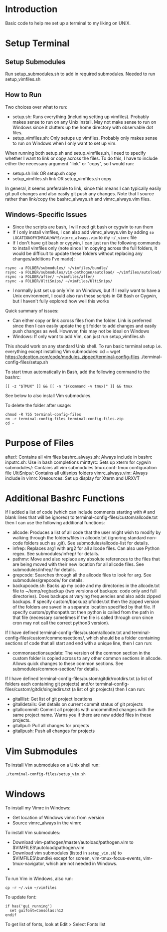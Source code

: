 # Introduction
Basic code to help me set up a terminal to my liking on UNIX.

# Setup Terminal
## Setup Submodules
Run setup_submodules.sh to add in required submodules. Needed to run setup_vimfiles.sh

## How to Run
Two choices over what to run:
- setup.sh: Runs everything (including setting up vimfiles). Probably makes sense to run on any Unix install. May not make sense to run on Windows since it clutters up the home directory with observable dot files.
- setup_vimfiles.sh: Only setups up vimfiles. Probably only makes sense to run on Windows when I only want to set up vim.

When running both setup.sh and setup_vimfiles.sh, I need to specify whether I want to link or copy across the files. To do this, I have to include either the necessary argument "link" or "copy", so I would run:
- setup.sh link OR setup.sh copy
- setup_vimfiles.sh link OR setup_vimfiles.sh copy

In general, it seems preferable to link, since this means I can typically easily git pull changes and also easily git push any changes. Note that I source rather than link/copy the bashrc_always.sh and vimrc_always.vim files.

## Windows-Specific Issues
- Since the scripts are bash, I will need git bash or cygwin to run them
- If I only install vimfiles, I can also add vimrc_always.vim by adding `so LOCATIONOFVIMRCALWAYS/vimrc_always.vim` to my `~/_vimrc` file
- If I don't have git bash or cygwin, I can just run the following commands to install vimfiles only (note since I'm copying across the full folders, it would be difficult to update these folders without replacing any changes/additions I've made):
```
rsync -a FOLDER/submodules/ ~/vimfiles/bundle/
rsync -a FOLDER/submodules/vim-pathogen/autoload/ ~/vimfiles/autoload/
rsync -a FOLDER/after/ ~/vimfiles/after/
rsync -a FOLDER/UltiSnips/ ~/vimfiles/UltiSnips/
```
- I normally just set up only Vim on Windows, but if I really want to have a Unix environment, I could also run these scripts in Git Bash or Cygwin, but I haven't fully explored how well this works

Quick summary of issues:
- Can either copy or link across files from the folder. Link is preferred since then I can easily update the git folder to add changes and easily push changes as well. However, this may not be ideal on Windows
- Windows: If only want to add Vim, can just run setup_vimfiles.sh



This should work on any standard Unix shell. To run basic terminal setup i.e. everything except installing Vim submodules:
cd ~
wget https://cdcotton.com/code/modules_zipped/terminal-config-files
./terminal-config-files/setup.sh

To start tmux automatically in Bash, add the following command to the bashrc:
```
[[ -z "$TMUX" ]] && [[ -n "$(command -v tmux)" ]] && tmux
```

See below to also install Vim submodules.

To delete the folder after usage:
```
chmod -R 755 terminal-config-files
rm -r terminal-config-files terminal-config-files.zip
cd -
```

# Purpose of Files
after/: Contains all vim files
bashrc_always.sh: Always include in bashrc
inputrc.sh: Use in bash completions
minttyrc: Sets up xterm for cygwin
submodules/: Contains all vim submodules
tmux.conf: tmux configuration file
UltiSnips/: Contains all ultisnips folders
vimrc_always.vim: Always include in vimrc
Xresources: Set up display for Xterm and URXVT


# Additional Bashrc Functions
If I added a list of code (which can include comments starting with # and blank lines that will be ignored) to terminal-config-files/custom/allcode.txt then I can use the following additional functions:
- allcode: Produces a list of all code that the user might wish to modify by walking through the folders/files in allcode.txt (ignoring standard non-code folders such as .git). See submodules/allcode-list for details.
- infrep: Replaces arg1 with arg2 for all allcode files. Can also use Python regex. See submodules/infrep/ for details.
- pathmv: Move and also replace any absolute references to the files that are being moved with their new location for all allcode files. See submodules/infrep/ for details.
- grepcode: Searches through all the allcode files to look for arg. See submodules/grepcode/ for details.
- backupcode.sh: Backs up my code and my directories in the allcode.txt file to ~/temp/regbackup (two versions of backups: code only and full directories). Does backups at varying frequencies and also adds zipped backups. If specify custom/backupzipfolder.txt then the zipped version of the folders are saved in a separate location specified by that file. If specify custom/pythonpath.txt then python is called from the path in that file (necessary sometimes if the file is called through cron since cron may not call the correct python3 version).

If I have defined terminal-config-files/custom/allcode.txt and terminal-config-files/custom/commonsections/, which should be a folder containing sections of code that all start and end with a unique line, then I can run:
- commonsectionsupdate: The version of the common section in the custom folder is copied across to any other common sections in allcode. Allows quick changes to these common sections. See submodules/common-section/ for details.

If I have defined terminal-config-files/custom/gitdir/rootdirs.txt (a list of folders each containing git projects) and/or terminal-config-files/custom/gitdir/singledirs.txt (a list of git projects) then I can run:
- gitalllist: Get list of git project locations
- gitalldetails: Get details on current commit status of git projects
- gitallcommit: Commit all projects with uncommitted changes with the same project name. Warns you if there are new added files in these projects.
- gitallpull: Pull all changes for projects
- gitallpush: Push all changes for projects

# Vim Submodules
To install Vim submodules on a Unix shell run:
```
./terminal-config-files/setup_vim.sh
```

# Windows
To install my Vimrc in Windows:
- Get location of Windows vimrc from :version
- Source vimrc\_always in the vimrc

To install Vim submodules:
- Download vim-pathogen/master/autoload/pathogen.vim to $VIMFILES\autoload\pathogen.vim
- Download vim submodules (listed in `setup_vim.sh`) to $VIMFILES\bundle\ except for screen, vim-tmux-focus-events, vim-tmux-navigator, which are not needed in Windows.
- 
To run Vim in Windows, also run:
```
cp -r ~/.vim ~/vimfiles
```

To update font:
```
if has('gui_running')
  set guifont=Consolas:h12
endif
```
To get list of fonts, look at Edit > Select Fonts list
